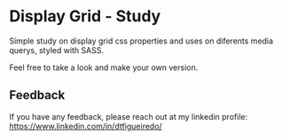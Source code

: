 # Display Grid - Study

Simple study on display grid css properties and uses on diferents media querys, styled with SASS.

Feel free to take a look and make your own version.
## Feedback

If you have any feedback, please reach out at my linkedin profile: https://www.linkedin.com/in/dtfigueiredo/
